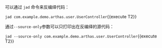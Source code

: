 
可以通过 `jad` 命令来反编绎代码：

`jad com.example.demo.arthas.user.UserController`{{execute T2}}


通过`--source-only`参数可以只打印出在反编绎的源代码：

`jad --source-only com.example.demo.arthas.user.UserController`{{execute T2}}

